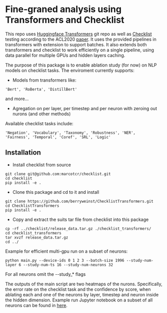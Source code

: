 # Fine-graned analysis using Transformers and Checklist

This repo uses [Huggingface Transformers](https://github.com/huggingface/transformers) git repo 
as well as [Checklist](https://github.com/marcotcr/checklist) testing according to the ACL2020
[paper](https://arxiv.org/abs/2005.04118). It uses the provided pipelines in transformers with
extension to support batches. It also extends both transformers and checklist to work efficiently 
on a single pipeline, using data parallel for multiple GPUs and hidden layers caching.


The purpose of this package is to enable ablation study (for now) on NLP models on checklist 
tasks. The enviroment currently supports:
+ Models from transformers like:
```
'Bert', 'RoBerta', 'DistillBert' 
```
and more...
+ Agregation on per layer, per timestep and per neuron with zeroing out nurons (and other methods) 

Available checklist tasks include:
```
'Negation', 'Vocabulary', 'Taxonomy', 'Robustness', 'NER',  'Fairness', 'Temporal', 'Coref', 'SRL', 'Logic' 
```

## Installation
+ Install checklist from source
```
git clone git@github.com:marcotcr/checklist.git
cd checklist
pip install -e .
```
+ Clone this package and cd to it and install 
```
git clone https://github.com/berryweinst/ChecklistTransformers.git
cd ChecklistTransformers
pip install -e .
```
+ Copy and extract the suits tar file from checklist into this package
```
cp -rf ../checklist/release_data.tar.gz ./checklist_transformers/
cd checklist_transformers
tar xvzf release_data.tar.gz
cd ../
```

 
Example for efficient multi-gpu run on a subset of neurons:
 ```
 python main.py --device-ids 0 1 2 3 --batch-size 1996 --study-num-layer 6 --study-num-ts 16 --study-num-neurons 32
```
For all neurons omit the --study_* flags


The outputs of the main script are two heatmaps of the nurons. Specifically,
the error rate on the checklist task and the confidence by score, when ablating each and one
of the neurons by layer, timestep and neuron inside the hidden dimension. 
Example run Jupyter notebook on a subset of all neurons can be found in [here](https://github.com/berryweinst/ChecklistTransformers/blob/master/checklist_transformers/Negation_example_on_subset.ipynb).


